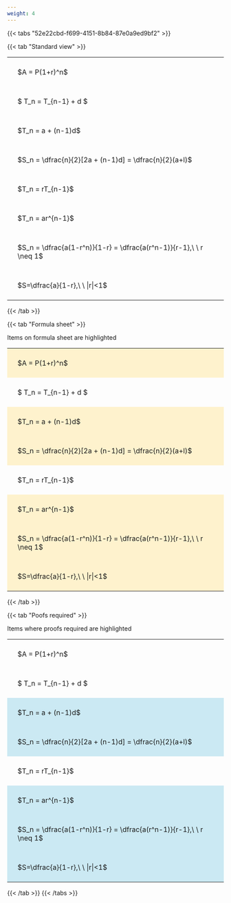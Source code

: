 ```yaml
---
weight: 4
---
```


{{< tabs "52e22cbd-f699-4151-8b84-87e0a9ed9bf2" >}}

{{< tab "Standard view" >}}

<style type="text/css">
#T_582b6 th.col_heading {
  text-align: left;
  font-size: 1em;
}
#T_582b6 td {
  text-align: left;
  font-size: 1em;
  padding: 1.5em;
}
</style>
<table id="T_582b6">
  <thead>
  </thead>
  <tbody>
    <tr>
      <td id="T_582b6_row0_col0" class="data row0 col0" >$A = P(1+r)^n$</td>
    </tr>
    <tr>
      <td id="T_582b6_row1_col0" class="data row1 col0" >$ T_n = T_{n-1} + d $</td>
    </tr>
    <tr>
      <td id="T_582b6_row2_col0" class="data row2 col0" >$T_n = a + (n-1)d$</td>
    </tr>
    <tr>
      <td id="T_582b6_row3_col0" class="data row3 col0" >$S_n = \dfrac{n}{2}[2a + (n-1)d] = \dfrac{n}{2}(a+l)$</td>
    </tr>
    <tr>
      <td id="T_582b6_row4_col0" class="data row4 col0" >$T_n = rT_{n-1}$</td>
    </tr>
    <tr>
      <td id="T_582b6_row5_col0" class="data row5 col0" >$T_n = ar^{n-1}$</td>
    </tr>
    <tr>
      <td id="T_582b6_row6_col0" class="data row6 col0" >$S_n = \dfrac{a(1-r^n)}{1-r} = \dfrac{a(r^n-1)}{r-1},\ \  r \neq 1$</td>
    </tr>
    <tr>
      <td id="T_582b6_row7_col0" class="data row7 col0" >$S=\dfrac{a}{1-r},\ \ |r|<1$</td>
    </tr>
  </tbody>
</table>
{{< /tab >}}

{{< tab "Formula sheet" >}}

Items on formula sheet are highlighted 
<br>
<style type="text/css">
#T_cf77b th.col_heading {
  text-align: left;
  font-size: 1em;
}
#T_cf77b td {
  text-align: left;
  font-size: 1em;
  padding: 1.5em;
}
#T_cf77b_row0_col0, #T_cf77b_row2_col0, #T_cf77b_row3_col0, #T_cf77b_row5_col0, #T_cf77b_row6_col0, #T_cf77b_row7_col0 {
  background-color: rgba(255,194,10, 0.2);
}
#T_cf77b_row1_col0, #T_cf77b_row4_col0 {
  background-color: rgba(0,0,0,0);
}
</style>
<table id="T_cf77b">
  <thead>
  </thead>
  <tbody>
    <tr>
      <td id="T_cf77b_row0_col0" class="data row0 col0" >$A = P(1+r)^n$</td>
    </tr>
    <tr>
      <td id="T_cf77b_row1_col0" class="data row1 col0" >$ T_n = T_{n-1} + d $</td>
    </tr>
    <tr>
      <td id="T_cf77b_row2_col0" class="data row2 col0" >$T_n = a + (n-1)d$</td>
    </tr>
    <tr>
      <td id="T_cf77b_row3_col0" class="data row3 col0" >$S_n = \dfrac{n}{2}[2a + (n-1)d] = \dfrac{n}{2}(a+l)$</td>
    </tr>
    <tr>
      <td id="T_cf77b_row4_col0" class="data row4 col0" >$T_n = rT_{n-1}$</td>
    </tr>
    <tr>
      <td id="T_cf77b_row5_col0" class="data row5 col0" >$T_n = ar^{n-1}$</td>
    </tr>
    <tr>
      <td id="T_cf77b_row6_col0" class="data row6 col0" >$S_n = \dfrac{a(1-r^n)}{1-r} = \dfrac{a(r^n-1)}{r-1},\ \  r \neq 1$</td>
    </tr>
    <tr>
      <td id="T_cf77b_row7_col0" class="data row7 col0" >$S=\dfrac{a}{1-r},\ \ |r|<1$</td>
    </tr>
  </tbody>
</table>
{{< /tab >}}

{{< tab "Poofs required" >}}

Items where proofs required are highlighted 
<br>
<style type="text/css">
#T_b530c th.col_heading {
  text-align: left;
  font-size: 1em;
}
#T_b530c td {
  text-align: left;
  font-size: 1em;
  padding: 1.5em;
}
#T_b530c_row0_col0, #T_b530c_row1_col0, #T_b530c_row4_col0 {
  background-color: rgba(0,0,0,0);
}
#T_b530c_row2_col0, #T_b530c_row3_col0, #T_b530c_row5_col0, #T_b530c_row6_col0, #T_b530c_row7_col0 {
  background-color: rgba(0,150,200, 0.2);
}
</style>
<table id="T_b530c">
  <thead>
  </thead>
  <tbody>
    <tr>
      <td id="T_b530c_row0_col0" class="data row0 col0" >$A = P(1+r)^n$</td>
    </tr>
    <tr>
      <td id="T_b530c_row1_col0" class="data row1 col0" >$ T_n = T_{n-1} + d $</td>
    </tr>
    <tr>
      <td id="T_b530c_row2_col0" class="data row2 col0" >$T_n = a + (n-1)d$</td>
    </tr>
    <tr>
      <td id="T_b530c_row3_col0" class="data row3 col0" >$S_n = \dfrac{n}{2}[2a + (n-1)d] = \dfrac{n}{2}(a+l)$</td>
    </tr>
    <tr>
      <td id="T_b530c_row4_col0" class="data row4 col0" >$T_n = rT_{n-1}$</td>
    </tr>
    <tr>
      <td id="T_b530c_row5_col0" class="data row5 col0" >$T_n = ar^{n-1}$</td>
    </tr>
    <tr>
      <td id="T_b530c_row6_col0" class="data row6 col0" >$S_n = \dfrac{a(1-r^n)}{1-r} = \dfrac{a(r^n-1)}{r-1},\ \  r \neq 1$</td>
    </tr>
    <tr>
      <td id="T_b530c_row7_col0" class="data row7 col0" >$S=\dfrac{a}{1-r},\ \ |r|<1$</td>
    </tr>
  </tbody>
</table>
{{< /tab >}}
{{< /tabs >}}